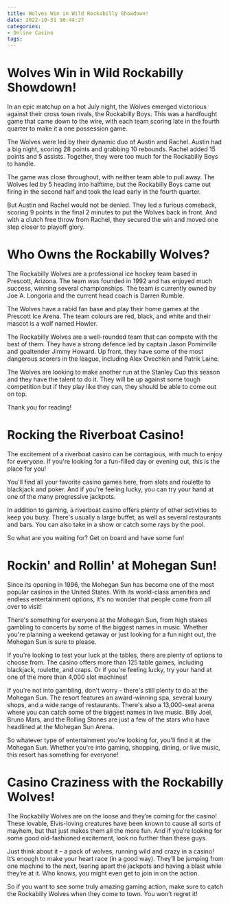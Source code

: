```yaml
---
title: Wolves Win in Wild Rockabilly Showdown!
date: 2022-10-31 10:44:27
categories:
- Online Casino
tags:
---
```



#  Wolves Win in Wild Rockabilly Showdown!

In an epic matchup on a hot July night, the Wolves emerged victorious against their cross town rivals, the Rockabilly Boys. This was a hardfought game that came down to the wire, with each team scoring late in the fourth quarter to make it a one possession game.

The Wolves were led by their dynamic duo of Austin and Rachel. Austin had a big night, scoring 28 points and grabbing 10 rebounds. Rachel added 15 points and 5 assists. Together, they were too much for the Rockabilly Boys to handle.

The game was close throughout, with neither team able to pull away. The Wolves led by 5 heading into halftime, but the Rockabilly Boys came out firing in the second half and took the lead early in the fourth quarter.

But Austin and Rachel would not be denied. They led a furious comeback, scoring 9 points in the final 2 minutes to put the Wolves back in front. And with a clutch free throw from Rachel, they secured the win and moved one step closer to playoff glory.

#  Who Owns the Rockabilly Wolves?

The Rockabilly Wolves are a professional ice hockey team based in Prescott, Arizona. The team was founded in 1992 and has enjoyed much success, winning several championships. The team is currently owned by Joe A. Longoria and the current head coach is Darren Rumble.

The Wolves have a rabid fan base and play their home games at the Prescott Ice Arena. The team colours are red, black, and white and their mascot is a wolf named Howler.

The Rockabilly Wolves are a well-rounded team that can compete with the best of them. They have a strong defence led by captain Jason Pominville and goaltender Jimmy Howard. Up front, they have some of the most dangerous scorers in the league, including Alex Ovechkin and Patrik Laine.

The Wolves are looking to make another run at the Stanley Cup this season and they have the talent to do it. They will be up against some tough competition but if they play like they can, they should be able to come out on top.

Thank you for reading!

#  Rocking the Riverboat Casino!

The excitement of a riverboat casino can be contagious, with much to enjoy for everyone. If you're looking for a fun-filled day or evening out, this is the place for you!

You'll find all your favorite casino games here, from slots and roulette to blackjack and poker. And if you're feeling lucky, you can try your hand at one of the many progressive jackpots.

In addition to gaming, a riverboat casino offers plenty of other activities to keep you busy. There's usually a large buffet, as well as several restaurants and bars. You can also take in a show or catch some rays by the pool.

So what are you waiting for? Get on board and have some fun!

#  Rockin' and Rollin' at Mohegan Sun!

Since its opening in 1996, the Mohegan Sun has become one of the most popular casinos in the United States. With its world-class amenities and endless entertainment options, it's no wonder that people come from all over to visit!

There's something for everyone at the Mohegan Sun, from high stakes gambling to concerts by some of the biggest names in music. Whether you're planning a weekend getaway or just looking for a fun night out, the Mohegan Sun is sure to please.

If you're looking to test your luck at the tables, there are plenty of options to choose from. The casino offers more than 125 table games, including blackjack, roulette, and craps. Or if you're feeling lucky, try your hand at one of the more than 4,000 slot machines!

If you're not into gambling, don't worry - there's still plenty to do at the Mohegan Sun. The resort features an award-winning spa, several luxury shops, and a wide range of restaurants. There's also a 13,000-seat arena where you can catch some of the biggest names in live music. Billy Joel, Bruno Mars, and the Rolling Stones are just a few of the stars who have headlined at the Mohegan Sun Arena.

So whatever type of entertainment you're looking for, you'll find it at the Mohegan Sun. Whether you're into gaming, shopping, dining, or live music, this resort has something for everyone!

#  Casino Craziness with the Rockabilly Wolves!

The Rockabilly Wolves are on the loose and they’re coming for the casino! These lovable, Elvis-loving creatures have been known to cause all sorts of mayhem, but that just makes them all the more fun. And if you’re looking for some good old-fashioned excitement, look no further than these guys.

Just think about it – a pack of wolves, running wild and crazy in a casino! It’s enough to make your heart race (in a good way). They’ll be jumping from one machine to the next, tearing apart the jackpots and having a blast while they’re at it. Who knows, you might even get to join in on the action.

So if you want to see some truly amazing gaming action, make sure to catch the Rockabilly Wolves when they come to town. You won’t regret it!